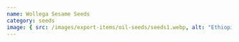 ```yaml
---
name: Wollega Sesame Seeds
category: seeds
image: { src: /images/export-items/oil-seeds/seeds1.webp, alt: "Ethiopian seeds" }
---
```


